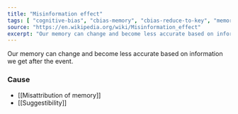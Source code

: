```yaml
---
title: "Misinformation effect"
tags: [ "cognitive-bias", "cbias-memory", "cbias-reduce-to-key", "memory" ]
source: "https://en.wikipedia.org/wiki/Misinformation_effect"
excerpt: "Our memory can change and become less accurate based on information we get after the event."
---
```


Our memory can change and become less accurate based on information we get after the event. 

### Cause

- [[Misattribution of memory]]
- [[Suggestibility]]
